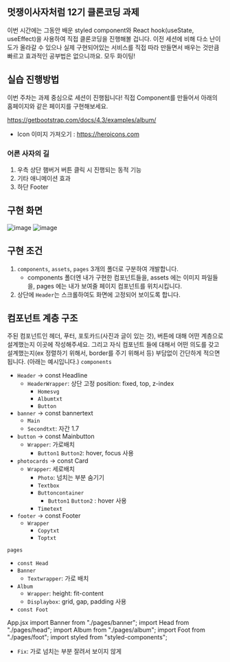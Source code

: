 ## 멋쟁이사자처럼 12기 클론코딩 과제

이번 시간에는 그동안 배운 styled component와 React hook(useState, useEffect)을 사용하여 직접 클론코딩을 진행해볼 겁니다.
이전 세션에 비해 다소 난이도가 올라갈 수 있으나 실제 구현되어있는 서비스를 직접 따라 만들면서 배우는 것만큼 빠르고 효과적인 공부법은 없으니까요.
모두 화이팅!

## 실습 진행방법

이번 주차는 과제 중심으로 세션이 진행됩니다!
직접 Component를 만들어서 아래의 홈페이지와 같은 페이지를 구현해보세요.

https://getbootstrap.com/docs/4.3/examples/album/

- Icon 이미지 가져오기 : https://heroicons.com

### 어른 사자의 길

1. 우측 상단 햄버거 버튼 클릭 시 진행되는 동적 기능
2. 기타 애니메이션 효과
3. 하단 Footer

## 구현 화면

![image](https://github.com/hyuke81/FE-react-styled-component-clonecoding/assets/163503680/6bc2ffb4-478d-4011-8860-0f6432f43e10)
![image](https://github.com/hyuke81/FE-react-styled-component-clonecoding/assets/163503680/ac0be7fd-aa8f-4888-9a05-540c30876488)


## 구현 조건

1. `components`, `assets`, `pages` 3개의 폴더로 구분하여 개발합니다.
   - components 폴더엔 내가 구현한 컴포넌트들을, assets 에는 이미지 파일들을, pages 에는 내가 보여줄 페이지 컴포넌트를 위치시킵니다.
2. 상단에 `Header`는 스크롤하여도 화면에 고정되어 보이도록 합니다.

## 컴포넌트 계층 구조

주된 컴포넌트인 헤더, 푸터, 포토카드(사진과 글이 있는 것), 버튼에 대해 어떤 계층으로 설계했는지 이곳에 작성해주세요. 그리고 자식 컴포넌트 들에 대해서 어떤 의도를 갖고 설계했는지(ex 정렬하기 위해서, border를 주기 위해서 등) 부담없이 간단하게 적으면 됩니다. (아래는 예시입니다.)
`components`
- `Header` -> const Headline
    - `HeaderWrapper`: 상단 고정 position: fixed, top, z-index
       - `Homesvg`
       - `Albumtxt`
       - `Button`
- `banner` -> const bannertext
    - `Main`
    - `Secondtxt`: 자간 1.7
- `button` -> const Mainbutton
    - `Wrapper`: 가로배치
       - `Button1` `Button2`: hover, focus 사용
- `photocards` -> const Card
    - `Wrapper`: 세로배치
       - `Photo`: 넘치는 부분 숨기기
       - `Textbox`
       - `Buttoncontainer`
          - `Button1` `Button2` : hover 사용
       - `Timetext`
- `footer` -> const Footer
    - `Wrapper`
       - `Copytxt`
       - `Toptxt`

`pages`
- `const Head`
- `Banner`
   - `Textwrapper`: 가로 배치
- `Album`
   - `Wrapper`: height: fit-content
   - `Displaybox`: grid, gap, padding 사용
- `const Foot`

App.jsx
import Banner from "./pages/banner";
import Head from "./pages/head";
import Album from "./pages/album";
import Foot from "./pages/foot";
import styled from "styled-components";
- `Fix`: 가로 넘치는 부분 잘려서 보이지 않게
